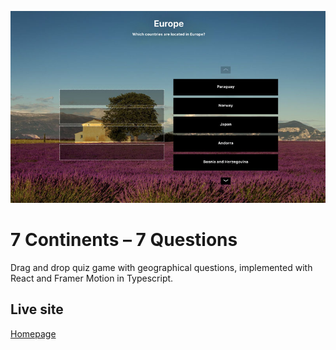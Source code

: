 ![Screenshot of homepage](./src/assets/images/screenshot.jpg "Screenshot of app")

# 7 Continents – 7 Questions

Drag and drop quiz game with geographical questions, implemented with React and Framer Motion in Typescript. 

## Live site

[Homepage](https://seven-continents-quiz.netlify.app/)

